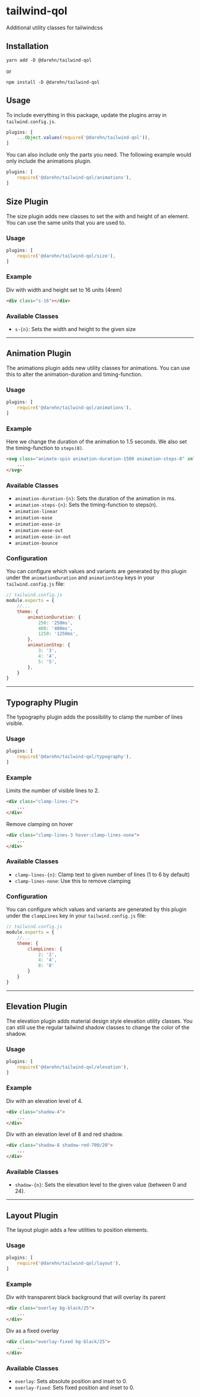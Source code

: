 # tailwind-qol

Additional utility classes for tailwindcss

## Installation

```shell
yarn add -D @darehn/tailwind-qol
```
or
```shell
npm install -D @darehn/tailwind-qol
```

## Usage

To include everything in this package, update the plugins array in `tailwind.config.js`.

```js
plugins: [
    ...Object.values(require('@darehn/tailwind-qol')),
]
```

You can also include only the parts you need. The following example would only include the animations plugin.

```js
plugins: [
    require('@darehn/tailwind-qol/animations'),
]
```

## Size Plugin

The size plugin adds new classes to set the with and height of an element. 
You can use the same units that you are used to.

### Usage

```js
plugins: [
    require('@darehn/tailwind-qol/size'),
]
```

### Example

Div with width and height set to 16 units (4rem)
```html
<div class="s-16"></div>
```

### Available Classes

* `s-{n}`: Sets the width and height to the given size

----

## Animation Plugin

The animations plugin adds new utility classes for animations.
You can use this to alter the animation-duration and timing-function.

### Usage

```js
plugins: [
    require('@darehn/tailwind-qol/animations'),
]
```

### Example

Here we change the duration of the animation to 1.5 seconds.
We also set the timing-function to `steps(8)`.
```html
<svg class="animate-spin animation-duration-1500 animation-steps-8" xmlns="http://www.w3.org/2000/svg" width="24" height="24" viewBox="0 0 24 24">
    ...
</svg>
```

### Available Classes

* `animation-duration-{n}`: Sets the duration of the animation in ms.
* `animation-steps-{n}`: Sets the timing-function to steps(n).
* `animation-linear`
* `animation-ease`
* `animation-ease-in`
* `animation-ease-out`
* `animation-ease-in-out`
* `animation-bounce`

### Configuration

You can configure which values and variants are generated by this plugin under 
the `animationDuration` and `animationStep` keys in your `tailwind.config.js` file:

```js
// tailwind.config.js
module.exports = {
    //...
    theme: {
        animationDuration: {
            250: '250ms',
            400: '400ms',
            1250: '1250ms',
        },
        animationStep: {
            3: '3',
            4: '4',
            5: '5',
        },
    }
}
```

----

## Typography Plugin

The typography plugin adds the possibility to clamp the number of lines visible.

### Usage

```js
plugins: [
    require('@darehn/tailwind-qol/typography'),
]
```

### Example

Limits the number of visible lines to 2.

```html
<div class="clamp-lines-2">
    ...
</div>
```

Remove clamping on hover

```html
<div class="clamp-lines-3 hover:clamp-lines-none">
    ...
</div>
```

### Available Classes

* `clamp-lines-{n}`: Clamp text to given number of lines (1 to 6 by default)
* `clamp-lines-none`: Use this to remove clamping

### Configuration

You can configure which values and variants are generated by this plugin under the `clampLines` key in your `tailwind.config.js` file:

```js
// tailwind.config.js
module.exports = {
    //...
    theme: {
        clampLines: {
            2: '2',
            4: '4',
            8: '8'
        }
    }
}
```

----

## Elevation Plugin

The elevation plugin adds material design style elevation utility classes.
You can still use the regular tailwind shadow classes to change the color of the shadow.

### Usage

```js
plugins: [
    require('@darehn/tailwind-qol/elevation'),
]
```

### Example

Div with an elevation level of 4.

```html
<div class="shadow-4">
    ...
</div>
```

Div with an elevation level of 8 and red shadow.

```html
<div class="shadow-8 shadow-red-700/20">
    ...
</div>
```

### Available Classes

* `shadow-{n}`: Sets the elevation level to the given value (between 0 and 24).

----

## Layout Plugin

The layout plugin adds a few utilities to position elements.

### Usage

```js
plugins: [
    require('@darehn/tailwind-qol/layout'),
]
```

### Example

Div with transparent black background that will overlay its parent

```html
<div class="overlay bg-black/25">
    ...
</div>
```

Div as a fixed overlay

```html
<div class="overlay-fixed bg-black/25">
    ...
</div>
```

### Available Classes

* `overlay`: Sets absolute position and inset to 0.
* `overlay-fixed`: Sets fixed position and inset to 0.